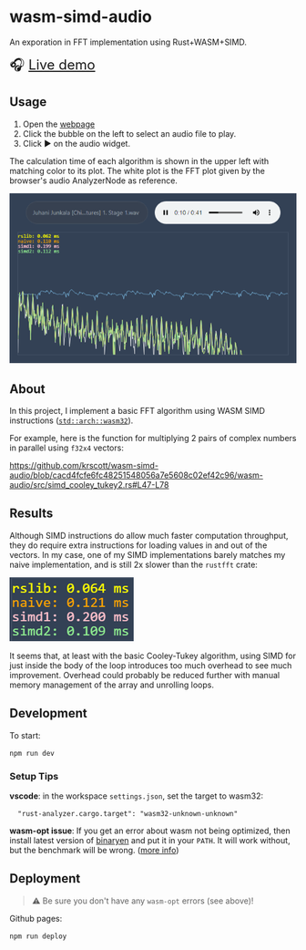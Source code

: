 # wasm-simd-audio

An exporation in FFT implementation using Rust+WASM+SIMD.

<font size="5">🎧 [Live demo](https://krscott.github.io/wasm-simd-audio/)</font>

## Usage

1. Open the [webpage](https://krscott.github.io/wasm-simd-audio/)
2. Click the bubble on the left to select an audio file to play.
3. Click ▶ on the audio widget.

The calculation time of each algorithm is shown in the upper left with matching color to its plot. The white plot is the FFT plot given by the browser's audio AnalyzerNode as reference.

![screenshot](docs/screenshot.png)

## About
In this project, I implement a basic FFT algorithm using WASM SIMD instructions  ([`std::arch::wasm32`](https://doc.rust-lang.org/core/arch/wasm32/index.html)).

For example, here is the function for multiplying 2 pairs of complex numbers in parallel using `f32x4` vectors:

https://github.com/krscott/wasm-simd-audio/blob/cacd4fcfe6fc48251548056a7e5608c02ef42c96/wasm-audio/src/simd_cooley_tukey2.rs#L47-L78

## Results
Although SIMD instructions do allow much faster computation throughput, they do require extra instructions for loading values in and out of the vectors. In my case, one of my SIMD implementations barely matches my naive implementation, and is still 2x slower than the `rustfft` crate:

![performance](docs/perf.png)

It seems that, at least with the basic Cooley-Tukey algorithm, using SIMD for just inside the body of the loop introduces too much overhead to see much improvement. Overhead could probably be reduced further with manual memory management of the array and unrolling loops.

## Development
To start:
```
npm run dev
```

### Setup Tips
**vscode**: in the workspace `settings.json`, set the target to wasm32:
```
  "rust-analyzer.cargo.target": "wasm32-unknown-unknown"
```

**wasm-opt issue**: If you get an error about wasm not being optimized, then install
latest version of [binaryen](https://github.com/WebAssembly/binaryen) and put it
in your `PATH`. It will work without, but the benchmark will be wrong.
([more info](https://github.com/rustwasm/wasm-pack/issues/1109))

## Deployment

> ⚠ Be sure you don't have any `wasm-opt` errors (see above)!

Github pages:
```
npm run deploy
```

